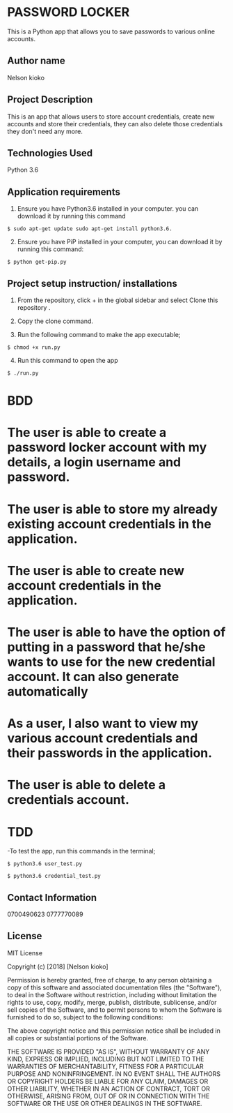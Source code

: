 # PASSWORD LOCKER

This is a Python app that allows you to save passwords to various online accounts.

## Author name

Nelson kioko 

## Project Description

This is an app that allows users to store account credentials,  create new accounts and store their credentials, they can also delete those credentials they don't need any more.

## Technologies Used

Python 3.6 

## Application requirements

1. Ensure you have Python3.6 installed in your computer. you can download it by running this command

`$ sudo apt-get update sudo apt-get install python3.6.`

2. Ensure you have PiP installed in your computer, you can download it by running this command:

`$ python get-pip.py`

## Project setup instruction/ installations


1. From the repository, click + in the global sidebar and select Clone this repository .

2.  Copy the clone command.


3. Run the following command to make the app executable;

`$ chmod +x run.py`

4. Run this command to open the app

`$ ./run.py`


# BDD
# The user is able to create a password locker account with my details, a login username and password.
# The user is able to store my already existing account credentials in the application. 
# The user is able to create new account credentials in the application. 
# The user is able to have the option of putting in a password that he/she wants to use for the new credential account. It can also generate automatically
# As a user, I also want to view my various account credentials and their passwords in the application.
# The user is able to delete a credentials account.


# TDD

-To test the app, run this commands in the terminal;

`$ python3.6 user_test.py`

`$ python3.6 credential_test.py`



## Contact Information

0700490623
0777770089

## License

MIT License 

Copyright (c) [2018] [Nelson kioko]

Permission is hereby granted, free of charge, to any person obtaining a copy
of this software and associated documentation files (the "Software"), to deal
in the Software without restriction, including without limitation the rights
to use, copy, modify, merge, publish, distribute, sublicense, and/or sell
copies of the Software, and to permit persons to whom the Software is
furnished to do so, subject to the following conditions:

The above copyright notice and this permission notice shall be included in all
copies or substantial portions of the Software.

THE SOFTWARE IS PROVIDED "AS IS", WITHOUT WARRANTY OF ANY KIND, EXPRESS OR
IMPLIED, INCLUDING BUT NOT LIMITED TO THE WARRANTIES OF MERCHANTABILITY,
FITNESS FOR A PARTICULAR PURPOSE AND NONINFRINGEMENT. IN NO EVENT SHALL THE
AUTHORS OR COPYRIGHT HOLDERS BE LIABLE FOR ANY CLAIM, DAMAGES OR OTHER
LIABILITY, WHETHER IN AN ACTION OF CONTRACT, TORT OR OTHERWISE, ARISING FROM,
OUT OF OR IN CONNECTION WITH THE SOFTWARE OR THE USE OR OTHER DEALINGS IN THE
SOFTWARE.
